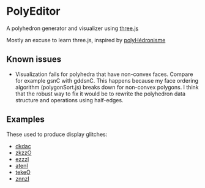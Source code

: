 # PolyEditor

A polyhedron generator and visualizer using [three.js](https://threejs.org/)

Mostly an excuse to learn three.js, inspired by [polyHédronisme](https://levskaya.github.io/polyhedronisme/)

## Known issues

- Visualization fails for polyhedra that have non-convex faces. Compare for example gsnC with gddsnC. This happens because my face ordering algorithm (polygonSort.js) breaks down for non-convex polygons. I think that the robust way to fix it would be to rewrite the polyhedron data structure and operations using half-edges.

## Examples

These used to produce display glitches:

- [dkdac](https://gyrgir.github.io/polyeditor/?p=dkdac&s=1)
- [zkzzO](https://gyrgir.github.io/polyeditor/?p=zkzzO&s=1)
- [ezzzI](https://gyrgir.github.io/polyeditor/?p=ezzzI&s=1)
- [atenI](https://gyrgir.github.io/polyeditor/?p=atenI)
- [tekeO](https://gyrgir.github.io/polyeditor/?p=tekeO)
- [znnzI](https://gyrgir.github.io/polyeditor/?p=znnzI)